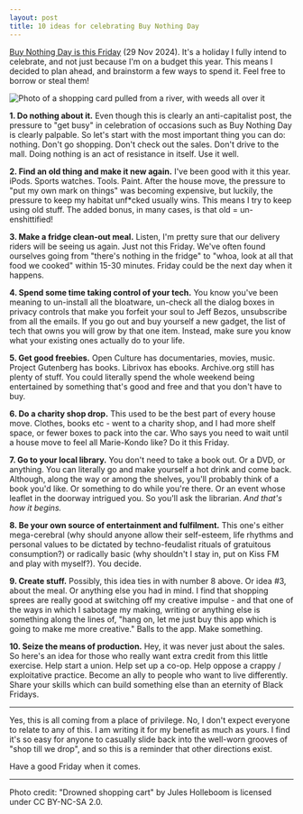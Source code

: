 ```yaml
---
layout: post
title: 10 ideas for celebrating Buy Nothing Day
---
```


[Buy Nothing Day is this Friday](https://www.buynothingday.co.uk/) (29 Nov 2024). It's a holiday I fully intend to celebrate, and not just because I'm on a budget this year. This means I decided to plan ahead, and brainstorm a few ways to spend it. Feel free to borrow or steal them!

![Photo of a shopping card pulled from a river, with weeds all over it](https://vic-kostrzewski.github.io/images/drownedcart.jpg)

**1. Do nothing about it.** Even though this is clearly an anti-capitalist post, the pressure to "get busy" in celebration of occasions such as Buy Nothing Day is clearly palpable. So let's start with the most important thing you can do: nothing. Don't go shopping. Don't check out the sales. Don't drive to the mall. Doing nothing is an act of resistance in itself. Use it well.

**2. Find an old thing and make it new again.** I've been good with it this year. iPods. Sports watches. Tools. Paint. After the house move, the pressure to "put my own mark on things" was becoming expensive, but luckily, the pressure to keep my habitat unf*cked usually wins. This means I try to keep using old stuff. The added bonus, in many cases, is that old = un-enshittified!

**3. Make a fridge clean-out meal.** Listen, I'm pretty sure that our delivery riders will be seeing us again. Just not this Friday. We've often found ourselves going from "there's nothing in the fridge" to "whoa, look at all that food we cooked" within 15-30 minutes. Friday could be the next day when it happens.

**4. Spend some time taking control of your tech.** You know you've been meaning to un-install all the bloatware, un-check all the dialog boxes in privacy controls that make you forfeit your soul to Jeff Bezos, unsubscribe from all the emails. If you go out and buy yourself a new gadget, the list of tech that owns you will grow by that one item. Instead, make sure you know what your existing ones actually do to your life.

**5. Get good freebies.** Open Culture has documentaries, movies, music. Project Gutenberg has books. Librivox has ebooks. Archive.org still has plenty of stuff. You could literally spend the whole weekend being entertained by something that's good and free and that you don't have to buy.

**6. Do a charity shop drop.** This used to be the best part of every house move. Clothes, books etc - went to a charity shop, and I had more shelf space, or fewer boxes to pack into the car. Who says you need to wait until a house move to feel all Marie-Kondo like? Do it this Friday.

**7. Go to your local library.** You don't need to take a book out. Or a DVD, or anything. You can literally go and make yourself a hot drink and come back. Although, along the way or among the shelves, you'll probably think of a book you'd like. Or something to do while you're there. Or an event whose leaflet in the doorway intrigued you. So you'll ask the librarian. *And that's how it begins.*

**8. Be your own source of entertainment and fulfilment.** This one's either mega-cerebral (why should anyone allow their self-esteem, life rhythms and personal values to be dictated by techno-feudalist rituals of gratuitous consumption?) or radically basic (why shouldn't I stay in, put on Kiss FM and play with myself?). You decide.

**9. Create stuff.** Possibly, this idea ties in with number 8 above. Or idea #3, about the meal. Or anything else you had in mind. I find that shopping sprees are really good at switching off my creative impulse - and that one of the ways in which I sabotage my making, writing or anything else is something along the lines of, "hang on, let me just buy this app which is going to make me more creative." Balls to the app. Make something.

**10. Seize the means of production.** Hey, it was never just about the sales. So here's an idea for those who really want extra credit from this little exercise. Help start a union. Help set up a co-op. Help oppose a crappy / exploitative practice. Become an ally to people who want to live differently. Share your skills which can build something else than an eternity of Black Fridays.

---
Yes, this is all coming from a place of privilege. No, I don't expect everyone to relate to any of this. I am writing it for my benefit as much as yours. I find it's so easy for anyone to casually slide back into the well-worn grooves of "shop till we drop", and so this is a reminder that other directions exist.

Have a good Friday when it comes.

---
Photo credit: "Drowned shopping cart" by Jules Holleboom is licensed under CC BY-NC-SA 2.0.